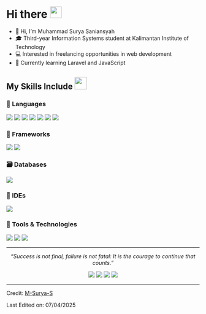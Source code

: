 <h1> Hi there <img src="https://raw.githubusercontent.com/MartinHeinz/MartinHeinz/master/wave.gif" width="30px"> </h1>

- 👋 Hi, I’m Muhammad Surya Saniansyah  
- 🎓 Third-year Information Systems student at Kalimantan Institute of Technology  
- 💻 Interested in freelancing opportunities in web development  
- 🌱 Currently learning Laravel and JavaScript  

<h2> My Skills Include <img src="https://media2.giphy.com/media/QssGEmpkyEOhBCb7e1/giphy.gif" width="32px"> </h2>

### 💬 Languages
<span>
  <img src="https://img.shields.io/badge/HTML5-E34F26?style=for-the-badge&logo=html5&logoColor=white">
  <img src="https://img.shields.io/badge/CSS3-1572B6?style=for-the-badge&logo=css3&logoColor=white">
  <img src="https://img.shields.io/badge/PHP-777BB4?style=for-the-badge&logo=php&logoColor=white">
  <img src="https://img.shields.io/badge/JavaScript-F7DF1E?style=for-the-badge&logo=javascript&logoColor=black">
  <img src="https://img.shields.io/badge/Python-3776AB?style=for-the-badge&logo=python&logoColor=white">
  <img src="https://img.shields.io/badge/C-00599C?style=for-the-badge&logo=c&logoColor=white">
  <img src="https://img.shields.io/badge/C++-00599C?style=for-the-badge&logo=cplusplus&logoColor=white">
</span>

### 🧩 Frameworks
<span>
  <img src="https://img.shields.io/badge/Laravel-FF2D20?style=for-the-badge&logo=laravel&logoColor=white">
  <img src="https://img.shields.io/badge/Bootstrap-563D7C?style=for-the-badge&logo=bootstrap&logoColor=white">
</span>

### 🗃️ Databases
<span>
  <img src="https://img.shields.io/badge/MySQL-00000F?style=for-the-badge&logo=mysql&logoColor=white">
</span>

### 🧠 IDEs
<span>
  <img src="https://img.shields.io/badge/VS%20Code-0078D4?style=for-the-badge&logo=visual-studio-code&logoColor=white">
</span>

### 🔧 Tools & Technologies
<span>
  <img src="https://img.shields.io/badge/Git-F05032?style=for-the-badge&logo=git&logoColor=white">
  <img src="https://img.shields.io/badge/XAMPP-F37623?style=for-the-badge&logo=xampp&logoColor=white">
  <img src="https://img.shields.io/badge/Laragon-0E83CD?style=for-the-badge&logo=laragon&logoColor=white">
</span>

---

<p align="center">
   <i>“Success is not final, failure is not fatal: It is the courage to continue that counts.”</i>  
</p>

<p align="center">
  <a href="https://www.linkedin.com/in/muhammad-surya-saniansyah/"><img src="https://img.shields.io/badge/-LinkedIn-0077B5?style=for-the-badge&logo=linkedin&logoColor=white"></a>
  <a href="mailto:muhammadsurya216@gmail.com"><img src="https://img.shields.io/badge/-Gmail-D14836?style=for-the-badge&logo=gmail&logoColor=white"></a>
  <a href="https://www.instagram.com/msuryas__"><img src="https://img.shields.io/badge/-Instagram-E4405F?style=for-the-badge&logo=instagram&logoColor=white"></a>
  <a href="https://discordapp.com/users/0185"><img src="https://img.shields.io/badge/-Discord-5865F2?style=for-the-badge&logo=discord&logoColor=white"></a>
</p>

------
  
Credit: [M-Surya-S](https://github.com/M-Surya-S)

Last Edited on: 07/04/2025
